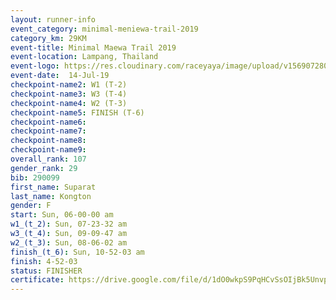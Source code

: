```yaml
---
layout: runner-info 
event_category: minimal-meniewa-trail-2019 
category_km: 29KM 
event-title: Minimal Maewa Trail 2019 
event-location: Lampang, Thailand 
event-logo: https://res.cloudinary.com/raceyaya/image/upload/v1569072805/logo/minimal-trail_ktnvsp.jpg 
event-date:  14-Jul-19 
checkpoint-name2: W1 (T-2) 
checkpoint-name3: W3 (T-4) 
checkpoint-name4: W2 (T-3) 
checkpoint-name5: FINISH (T-6) 
checkpoint-name6: 
checkpoint-name7: 
checkpoint-name8: 
checkpoint-name9: 
overall_rank: 107
gender_rank: 29
bib: 290099
first_name: Suparat
last_name: Kongton
gender: F
start: Sun, 06-00-00 am
w1_(t_2): Sun, 07-23-32 am
w3_(t_4): Sun, 09-09-47 am
w2_(t_3): Sun, 08-06-02 am
finish_(t_6): Sun, 10-52-03 am
finish: 4-52-03
status: FINISHER
certificate: https://drive.google.com/file/d/1dO0wkpS9PqHCvSsOIjBk5UnvpMeWuta_/view?usp=sharing
---
```

